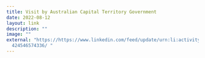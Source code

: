 ```yaml
---
title: Visit by Australian Capital Territory Government
date: 2022-08-12
layout: link
description: ""
image: ""
external: "https://https://www.linkedin.com/feed/update/urn:li:activity:6966333\
  424546574336/ "
---
```

